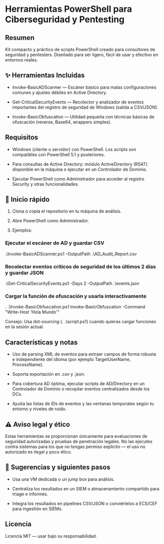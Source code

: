 # Herramientas PowerShell para Ciberseguridad y Pentesting

## Resumen

Kit compacto y práctico de scripts PowerShell creado para consultores de seguridad y pentesters. Diseñado para ser ligero, fácil de usar y efectivo en entornos reales.

## ✨ Herramientas Incluidas

* Invoke-BasicADScanner — Escáner básico para malas configuraciones comunes y ajustes débiles en Active Directory.

* Get-CriticalSecurityEvents — Recolector y analizador de eventos importantes del registro de seguridad de Windows (salida a CSV/JSON).

* Invoke-BasicObfuscation — Utilidad pequeña con técnicas básicas de ofuscación (reverse, Base64, wrappers simples).

## Requisitos

* Windows (cliente o servidor) con PowerShell. Los scripts son compatibles con PowerShell 5.1 y posteriores.

* Para consultas de Active Directory: módulo ActiveDirectory (RSAT) disponible en la máquina o ejecutar en un Controlador de Dominio.

* Ejecutar PowerShell como Administrador para acceder al registro Security y otras funcionalidades.

## 🚀 Inicio rápido

1. Clona o copia el repositorio en tu máquina de análisis.

2. Abre PowerShell como Administrador.

3. Ejemplos:

### Ejecutar el escáner de AD y guardar CSV
.\Invoke-BasicADScanner.ps1 -OutputPath .\AD_Audit_Report.csv


### Recolectar eventos críticos de seguridad de los últimos 2 días y guardar JSON
.\Get-CriticalSecurityEvents.ps1 -Days 2 -OutputPath .\events.json


### Cargar la función de ofuscación y usarla interactivamente
. .\Invoke-BasicObfuscation.ps1
Invoke-BasicObfuscation -Command "Write-Host 'Hola Mundo'"

Consejo: Usa dot-sourcing (. .\script.ps1) cuando quieras cargar funciones en la sesión actual.

## Características y notas

* Uso de parsing XML de eventos para extraer campos de forma robusta e independiente del idioma (por ejemplo TargetUserName, ProcessName).

* Soporta exportación en .csv y .json.

* Para cobertura AD óptima, ejecutar scripts de AD/Directory en un Controlador de Dominio o recopilar eventos centralizados desde los DCs.

* Ajusta las listas de IDs de eventos y las ventanas temporales según tu entorno y niveles de ruido.

## ⚠️ Aviso legal y ético

Estas herramientas se proporcionan únicamente para evaluaciones de seguridad autorizadas y pruebas de penetración legales. No las ejecutes contra sistemas para los que no tengas permiso explícito — el uso no autorizado es ilegal y poco ético.

## 📎 Sugerencias y siguientes pasos

* Usa una VM dedicada o un jump box para análisis.

* Centraliza los resultados en un SIEM o almacenamiento compartido para triage e informes.

* Integra los resultados en pipelines CSV/JSON o conviértelos a ECS/CEF para ingestión en SIEMs.

## Licencia

Licencia MIT — usar bajo su responsabilidad.